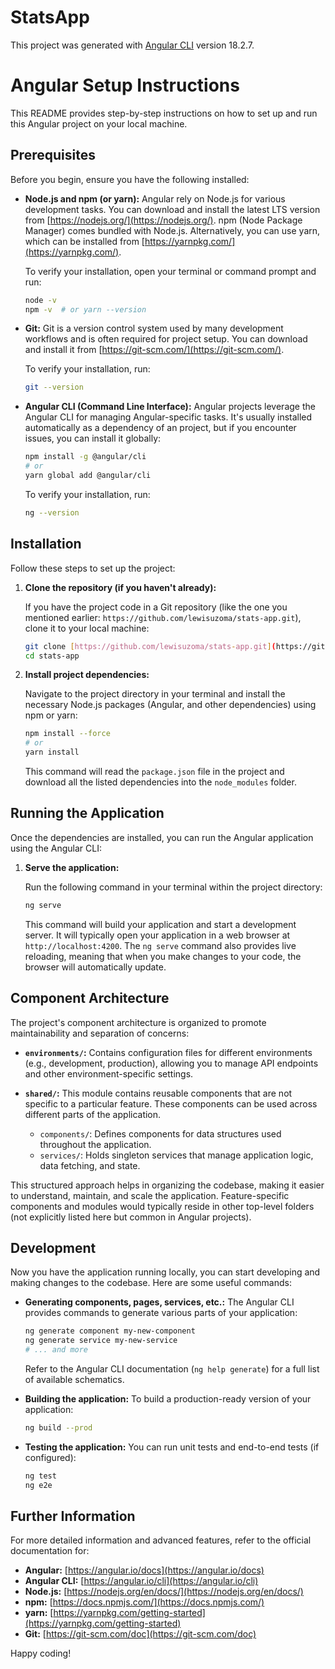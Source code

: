 # StatsApp

This project was generated with [Angular CLI](https://github.com/angular/angular-cli) version 18.2.7.

# Angular Setup Instructions

This README provides step-by-step instructions on how to set up and run this Angular project on your local machine.

## Prerequisites

Before you begin, ensure you have the following installed:

* **Node.js and npm (or yarn):** Angular rely on Node.js for various development tasks. You can download and install the latest LTS version from [https://nodejs.org/](https://nodejs.org/). npm (Node Package Manager) comes bundled with Node.js. Alternatively, you can use yarn, which can be installed from [https://yarnpkg.com/](https://yarnpkg.com/).

    To verify your installation, open your terminal or command prompt and run:

    ```bash
    node -v
    npm -v  # or yarn --version
    ```

* **Git:** Git is a version control system used by many development workflows and is often required for project setup. You can download and install it from [https://git-scm.com/](https://git-scm.com/).

    To verify your installation, run:

    ```bash
    git --version
    ```

* **Angular CLI (Command Line Interface):** Angular projects leverage the Angular CLI for managing Angular-specific tasks. It's usually installed automatically as a dependency of an project, but if you encounter issues, you can install it globally:

    ```bash
    npm install -g @angular/cli
    # or
    yarn global add @angular/cli
    ```

    To verify your installation, run:

    ```bash
    ng --version
    ```

## Installation

Follow these steps to set up the project:

1.  **Clone the repository (if you haven't already):**

    If you have the project code in a Git repository (like the one you mentioned earlier: `https://github.com/lewisuzoma/stats-app.git`), clone it to your local machine:

    ```bash
    git clone [https://github.com/lewisuzoma/stats-app.git](https://github.com/lewisuzoma/stats-app.git)
    cd stats-app
    ```

2.  **Install project dependencies:**

    Navigate to the project directory in your terminal and install the necessary Node.js packages (Angular, and other dependencies) using npm or yarn:

    ```bash
    npm install --force
    # or
    yarn install
    ```

    This command will read the `package.json` file in the project and download all the listed dependencies into the `node_modules` folder.

## Running the Application

Once the dependencies are installed, you can run the Angular application using the Angular CLI:

1.  **Serve the application:**

    Run the following command in your terminal within the project directory:

    ```bash
    ng serve
    ```

    This command will build your application and start a development server. It will typically open your application in a web browser at `http://localhost:4200`. The `ng serve` command also provides live reloading, meaning that when you make changes to your code, the browser will automatically update.

## Component Architecture

The project's component architecture is organized to promote maintainability and separation of concerns:

* **`environments/`:** Contains configuration files for different environments (e.g., development, production), allowing you to manage API endpoints and other environment-specific settings.

* **`shared/`:** This module contains reusable components that are not specific to a particular feature. These components can be used across different parts of the application.
    * `components/`: Defines components for data structures used throughout the application.
    * `services/`: Holds singleton services that manage application logic, data fetching, and state.

This structured approach helps in organizing the codebase, making it easier to understand, maintain, and scale the application. Feature-specific components and modules would typically reside in other top-level folders (not explicitly listed here but common in Angular projects).

## Development

Now you have the application running locally, you can start developing and making changes to the codebase. Here are some useful commands:

* **Generating components, pages, services, etc.:** The Angular CLI provides commands to generate various parts of your application:

    ```bash
    ng generate component my-new-component
    ng generate service my-new-service
    # ... and more
    ```

    Refer to the Angular CLI documentation (`ng help generate`) for a full list of available schematics.

* **Building the application:** To build a production-ready version of your application:

    ```bash
    ng build --prod
    ```

* **Testing the application:** You can run unit tests and end-to-end tests (if configured):

    ```bash
    ng test
    ng e2e
    ```

## Further Information

For more detailed information and advanced features, refer to the official documentation for:

* **Angular:** [https://angular.io/docs](https://angular.io/docs)
* **Angular CLI:** [https://angular.io/cli](https://angular.io/cli)
* **Node.js:** [https://nodejs.org/en/docs/](https://nodejs.org/en/docs/)
* **npm:** [https://docs.npmjs.com/](https://docs.npmjs.com/)
* **yarn:** [https://yarnpkg.com/getting-started](https://yarnpkg.com/getting-started)
* **Git:** [https://git-scm.com/doc](https://git-scm.com/doc)

Happy coding!

